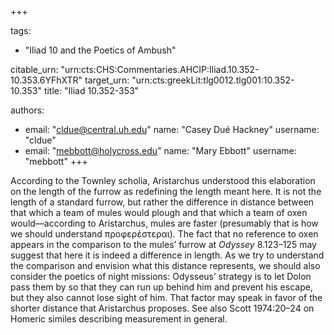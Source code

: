 +++

tags:
- "Iliad 10 and the Poetics of Ambush"

citable_urn: "urn:cts:CHS:Commentaries.AHCIP:Iliad.10.352-10.353.6YFhXTR"
target_urn: "urn:cts:greekLit:tlg0012.tlg001:10.352-10.353"
title: "Iliad 10.352-353"

authors:
- email: "cldue@central.uh.edu"
  name: "Casey Dué Hackney"
  username: "cldue"
- email: "mebbott@holycross.edu"
  name: "Mary Ebbott"
  username: "mebbott"
+++

<p>According to the Townley scholia, Aristarchus understood this elaboration on the length of the furrow as redefining the length meant here. It is not the length of a standard furrow, but rather the difference in distance between that which a team of mules would plough and that which a team of oxen would—according to Aristarchus, mules are faster (presumably that is how we should understand προφερέστεραι). The fact that no reference to oxen appears in the comparison to the mules’ furrow at <em>Odyssey</em> 8.123–125 may suggest that here it is indeed a difference in length. As we try to understand the comparison and envision what this distance represents, we should also consider the poetics of night missions: Odysseus’ strategy is to let Dolon pass them by so that they can run up behind him and prevent his escape, but they also cannot lose sight of him. That factor may speak in favor of the shorter distance that Aristarchus proposes. See also Scott 1974:20–24 on Homeric similes describing measurement in general. </p>